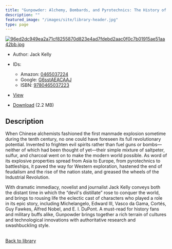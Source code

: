 ```yaml
---
title: "Gunpowder: Alchemy, Bombards, and Pyrotechnics: The History of the Explosive That Changed the World"
description: ""
featured_image: "/images/site/library-header.jpg"
type: page
---
```


<a href="" target="_blank">![96ed2dc949ea2a71cf8255870d823e4ad7fdebd2aac0f0c7b01915ae51aa42bb.jpg](/images/library/96ed2dc949ea2a71cf8255870d823e4ad7fdebd2aac0f0c7b01915ae51aa42bb.jpg)</a>
* Author: Jack Kelly
* IDs:
  * Amazon: <a href="https://www.amazon.com/dp/0465037224" target="_blank">0465037224</a>
  * Google: <a href="https://books.google.com/books?id=G6sstAEACAAJ" target="_blank">G6sstAEACAAJ</a>
  * ISBN: <a href="https://www.worldcat.org/isbn/9780465037223" target="_blank">9780465037223</a>
* <a href="" target="_blank">View</a>

* [Download]() (2.2 MB)

## Description<div>
<p>When Chinese alchemists fashioned the first manmade explosion sometime during the tenth century, no one could have foreseen its full revolutionary potential. Invented to frighten evil spirits rather than fuel guns or bombs—neither of which had been thought of yet—their simple mixture of saltpeter, sulfur, and charcoal went on to make the modern world possible. As word of its explosive properties spread from Asia to Europe, from pyrotechnics to battleships, it paved the way for Western exploration, hastened the end of feudalism and the rise of the nation state, and greased the wheels of the Industrial Revolution. </p>
<p>With dramatic immediacy, novelist and journalist Jack Kelly conveys both the distant time in which the “devil's distillate” rose to conquer the world, and brings to rousing life the eclectic cast of characters who played a role in its epic story, including Michelangelo, Edward III, Vasco da Gama, Cortés, Guy Fawkes, Alfred Nobel, and E. I. DuPont. A must-read for history fans and military buffs alike, Gunpowder brings together a rich terrain of cultures and technological innovations with authoritative research and swashbuckling style.</p></div>

<br />[Back to library](/library/)
